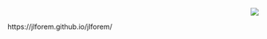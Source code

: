 <p align="right">
  <img src="https://api.boot.dev/v1/users/public/01636b59-fcf8-4fd6-b15f-d6c8832b656b/thumbnail" >
</p>
https://jlforem.github.io/jlforem/
